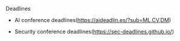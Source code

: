 Deadlines

- AI conference deadlines(https://aideadlin.es/?sub=ML,CV,DM)

- Security conference deadlines(https://sec-deadlines.github.io/)
